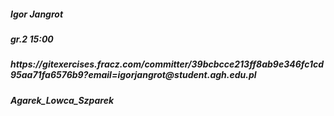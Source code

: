 <h5> Igor Jangrot </h5>
<h5> gr.2 15:00 </h5>
<h5> https://gitexercises.fracz.com/committer/39bcbcce213ff8ab9e346fc1cd95aa71fa6576b9?email=igorjangrot@student.agh.edu.pl </h5>
<h5> Agarek_Lowca_Szparek </h5>
